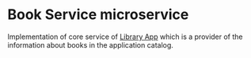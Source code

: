 # Book Service microservice

Implementation of core service of [Library App](https://github.com/arvisit/modsen-lib-app) which is a provider of the 
information about books in the application catalog.
